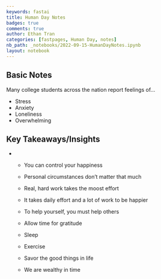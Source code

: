 ```yaml
---
keywords: fastai
title: Human Day Notes
badges: true
comments: true
author: Ethan Tran
categories: [fastpages, Human Day, notes]
nb_path: _notebooks/2022-09-15-HumanDayNotes.ipynb
layout: notebook
---
```


<!--
#################################################
### THIS FILE WAS AUTOGENERATED! DO NOT EDIT! ###
#################################################
# file to edit: _notebooks/2022-09-15-HumanDayNotes.ipynb
-->

<div class="container" id="notebook-container">
        
<div class="cell border-box-sizing text_cell rendered"><div class="inner_cell">
<div class="text_cell_render border-box-sizing rendered_html">
<h2 id="Basic-Notes">Basic Notes<a class="anchor-link" href="#Basic-Notes"> </a></h2><p>Many college students across the nation report feelings of...</p>
<ul>
<li>Stress</li>
<li>Anxiety</li>
<li>Loneliness</li>
<li>Overwhelming  </li>
</ul>
</div>
</div>
</div>
<div class="cell border-box-sizing text_cell rendered"><div class="inner_cell">
<div class="text_cell_render border-box-sizing rendered_html">
<h2 id="Key-Takeaways">Key Takeaways/Insights<a class="anchor-link" href="#Key-Takeaways"> </a></h2><ul>
<li>

- You can control your happiness

- Personal circumstances don’t matter that much

- Real, hard work takes the moost effort

- It takes daily effort and a lot of work to be happier

- To help yourself, you must help others

- Allow time for gratitude

- Sleep

- Exercise

- Savor the good things in life

- We are wealthy in time
</li>
</ul>

</div>
</div>
</div>
</div>
 

